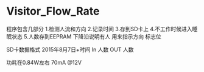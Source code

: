 # Visitor_Flow_Rate
程序包含几部分
1.检测人流和方向
2.记录时间
3.存到SD卡上
4.不工作时候进入睡眠状态
5.人数存到EEPRAM
下降沿说明有人
用来指示方向 标志位

SD卡数据格式
2015年8月7日+时间   In 人数 OUT 人数

功耗在0.84W左右   70mA @12V
